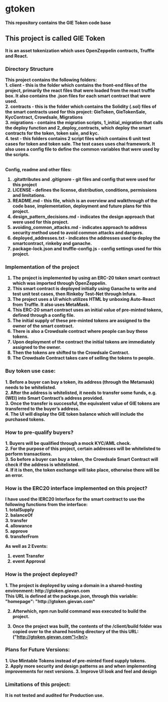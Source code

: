 # gtoken
<b>This repository contains the GIE Token code base </b>

<h2><b>This project is called GIE Token</b></h2>

<b>It is an asset tokenization which uses OpenZeppelin contracts, Truffle and React.</b>

<h3>Directory Structure</h3>
<b>This project contains the following folders:<b><br/>
1. client - this is the folder which contains the front-end files of the project, primarily the react files that were loaded from the react truffle box. It also contains the .json files for each smart contract that were used. <br/>              
2. contracts - this is the folder which contains the Solidity (.sol) files of the smart contracts used for this project: GieToken, GieTokenSale, KycContract, Crowdsale, Migrations <br/>
3. migrations - contains the migration scripts, 1_initial_migration that calls the deploy function and 2_deploy_contracts, which deploy the smart contracts for the token, token sale, and kyc.<br/>
4. test - this folders contains 2 script files which contains 6 unit test cases for token and token sale. The test cases uses chai framework. It also uses a config file to define the common variables that were used by the scripts.<br/><br/>

<b>Config, readme and other files:</b><br/>
1. .gitattributes and .gitignore - git files and config that were used for this project<br/>
2. LICENSE - defines the license, distribution, conditions, permissions and limitations.<br/>
3. README.md - this file, which is an overview and walkthrough of the code base, implementation, deployment and future plans for this project.<br/>
4. design_pattern_decisions.md - indicates the design approach that were used for this project.<br/>
5. avoiding_common_attacks.md - indicates approach to address security method used to avoid common attacks and dangers.<br/>
6. deployed_addresses.txt - indicates the addresses used to deploy the smartcontract, rinkeby and ganache.
6. package-lock.json and truffle-config.js - config settings used for this project.<br/>


<h3>Implementation of the project</h3>

1. The project is implemented by using an ERC-20 token smart contract which was imported through OpenZeppelin.
3. This smart contract is deployed initially using Ganache to write and test unit test cases, then Rinkeby Test-Net through Infura.
4. The project uses a UI which utilizes HTML by unboxing Auto-React from Truffle. It also uses MetaMask.
5. This ERC-20 smart contract uses an initial value of pre-minted tokens, defined through a config file. 
6. The initial supply of these pre-minted tokens are assigned to the owner of the smart contract.
7. There is also a Crowdsale contract where people can buy these tokens.
8. Upon deployment of the contract the initial tokens are immediately assigned to the owner.
9. Then the tokens are shifted to the Crowdsale Contract. 
10. The Crowdsale Contract takes care of selling the tokens to people.
 
<h3>Buy token use case:</h3>
1. Before a buyer can buy a token, its address (through the Metamask) needs to be whitelisted.<br/>
2. After the address is whitelisted, it needs to transfer some funds, e.g. (WEI) into Smart Contract’s address provided.<br/>
3. Once the transfer is successful, the equivalent value of GIE tokens are transferred to the buyer’s address. <br/>
4. The UI will display the GIE token balance which will include the purchased tokens.<br/>
 
<h3>How to pre-qualify buyers?</h3>
1. Buyers will be qualified through a mock KYC/AML check. <br/>
2. For the purpose of this project, certain addresses will be whitelisted to perform transactions. <br/>
3. So before a buyer can buy a token, the Crowdsale Smart Contract will check if the address is whitelisted.<br/>
4. If it is then, the token exchange will take place, otherwise there will be an error.<br/>

<h3>How is the ERC20 interface implemented on this project?</h3>
<b>I have used the IERC20 Interface for the smart contract to use the following functions from the interface:</b><br/>
1. totalSupply<br/>
2. balanceOf<br/>
3. transfer<br/>
4. allowance<br/>
5. approve<br/>
6. transferFrom<br/>

<b>As well as 2 Events:</b><br/>
1. event Transfer<br/>
2. event Approval<br/>

<h3>How is the project deployed?</h3>
1. The project is deployed by using a domain in a shared-hosting environment: <b>http://gtoken.gievan.com</b><br/>
    This URL is defined at the package.json, through this variable: 
    "homepage": "http://gtoken.gievan.com" <br/>

2. Afterwhich, npm run build command was executed to build the project.<br/>

3. Once the project was built, the contents of the /client/build folder was copied over to the shared hosting directory of the this URL:<br/> ("http://gtoken.gievan.com")<br/> 

<h3>Plans for Future Versions:</h3>
1. Use Mintable Tokens instead of pre-minted fixed supply tokens.<br/> 
2. Apply more security and design patterns as and when implementing improvements for next versions.
3. Improve UI look and feel and design<br/> 

<h3>Limitations of this project:</h3>
It is not tested and audited for Production use.

